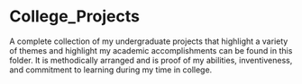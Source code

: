 # College_Projects
A complete collection of my undergraduate projects that highlight a variety of themes and highlight my academic accomplishments can be found in this folder. It is methodically arranged and is proof of my abilities, inventiveness, and commitment to learning during my time in college.
